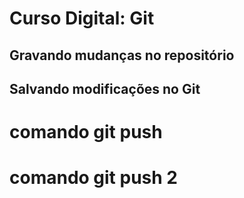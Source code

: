 # Curso Digital: Git

## Gravando mudanças no repositório

## Salvando modificações no Git

# comando git push
# comando git push 2